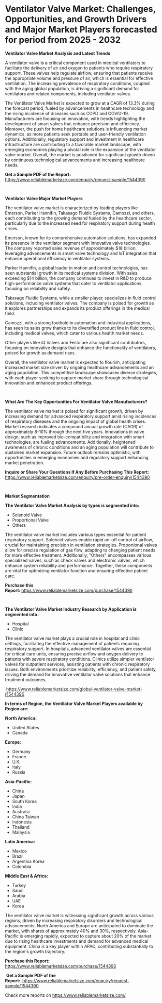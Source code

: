 <p><h1>Ventilator Valve Market: Challenges, Opportunities, and Growth Drivers and Major Market Players forecasted for period from 2025 - 2032</h1></p><p><strong>Ventilator Valve Market Analysis and Latest Trends</strong></p>
<p><p>A ventilator valve is a critical component used in medical ventilators to facilitate the delivery of air and oxygen to patients who require respiratory support. These valves help regulate airflow, ensuring that patients receive the appropriate volume and pressure of air, which is essential for effective ventilation. The increasing prevalence of respiratory conditions, coupled with the aging global population, is driving a significant demand for ventilators and related components, including ventilator valves.</p><p>The Ventilator Valve Market is expected to grow at a CAGR of 13.3% during the forecast period, fueled by advancements in healthcare technology and the rising incidence of diseases such as COPD and COVID-19. Manufacturers are focusing on innovation, with trends highlighting the development of smart valves that enhance precision and efficiency. Moreover, the push for home healthcare solutions is influencing market dynamics, as more patients seek portable and user-friendly ventilation options. Additionally, regulatory support and investment in healthcare infrastructure are contributing to a favorable market landscape, with emerging economies playing a pivotal role in the expansion of the ventilator valve market. Overall, the market is positioned for significant growth driven by continuous technological advancements and increasing healthcare needs.</p></p>
<p><strong>Get a Sample PDF of the Report:&nbsp;</strong> <a href="https://www.reliablemarketsize.com/enquiry/request-sample/1544390?utm_campaign=2890&utm_medium=2&utm_source=Github&utm_content=ia&utm_term=03032025&utm_id=ventilator-valve">https://www.reliablemarketsize.com/enquiry/request-sample/1544390</a></p>
<p>&nbsp;</p>
<p><strong>Ventilator Valve Major Market Players</strong></p>
<p><p>The ventilator valve market is characterized by leading players like Emerson, Parker Hannifin, Takasago Fluidic Systems, Camozzi, and others, each contributing to the growing demand fueled by the healthcare sector, particularly due to the increased need for respiratory support during health crises.</p><p>Emerson, known for its comprehensive automation solutions, has expanded its presence in the ventilator segment with innovative valve technologies. The company reported sales revenue of approximately $18 billion, leveraging advancements in smart valve technology and IoT integration that enhance operational efficiency in ventilator systems. </p><p>Parker Hannifin, a global leader in motion and control technologies, has seen substantial growth in its medical systems division. With sales exceeding $14 billion, the company continues to invest in R&D to produce high-performance valve systems that cater to ventilator applications, focusing on reliability and safety.</p><p>Takasago Fluidic Systems, while a smaller player, specializes in fluid control solutions, including ventilator valves. The company is poised for growth as it explores partnerships and expands its product offerings in the medical field. </p><p>Camozzi, with a strong foothold in automation and industrial applications, has seen its sales grow thanks to its diversified product line in fluid control, including medical valves, which cater to various health market needs. </p><p>Other players like iQ Valves and Festo are also significant contributors, focusing on innovative designs that enhance the functionality of ventilators, poised for growth as demand rises. </p><p>Overall, the ventilator valve market is expected to flourish, anticipating increased market size driven by ongoing healthcare advancements and an aging population. This competitive landscape showcases diverse strategies, with each player seeking to capture market share through technological innovation and enhanced product offerings.</p></p>
<p>&nbsp;</p>
<p><strong>What Are The Key Opportunities For Ventilator Valve Manufacturers?</strong></p>
<p><p>The ventilator valve market is poised for significant growth, driven by increasing demand for advanced respiratory support amid rising incidences of respiratory diseases and the ongoing impact of global health crises. Market research indicates a compound annual growth rate (CAGR) of approximately 8-10% through the next five years. Innovations in valve design, such as improved bio-compatibility and integration with smart technologies, are fueling advancements. Additionally, heightened awareness of chronic conditions and an aging population will contribute to sustained market expansion. Future outlook remains optimistic, with opportunities in emerging economies and regulatory support enhancing market penetration.</p></p>
<p><strong>Inquire or Share Your Questions If Any Before Purchasing This Report:</strong> <a href="https://www.reliablemarketsize.com/enquiry/pre-order-enquiry/1544390?utm_campaign=2890&utm_medium=2&utm_source=Github&utm_content=ia&utm_term=03032025&utm_id=ventilator-valve">https://www.reliablemarketsize.com/enquiry/pre-order-enquiry/1544390</a></p>
<p>&nbsp;</p>
<p><strong>Market Segmentation</strong></p>
<p><strong>The Ventilator Valve Market Analysis by types is segmented into:</strong></p>
<p><ul><li>Solenoid Valve</li><li>Proportional Valve</li><li>Others</li></ul></p>
<p><p>The ventilator valve market includes various types essential for patient respiratory support. Solenoid valves enable rapid on-off control of airflow, crucial for maintaining precision in ventilation strategies. Proportional valves allow for precise regulation of gas flow, adapting to changing patient needs for more effective treatment. Additionally, "Others" encompasses various specialized valves, such as check valves and electronic valves, which enhance system reliability and performance. Together, these components are vital for optimizing ventilator function and ensuring effective patient care.</p></p>
<p><strong>Purchase this Report:&nbsp;</strong><a href="https://www.reliablemarketsize.com/purchase/1544390?utm_campaign=2890&utm_medium=2&utm_source=Github&utm_content=ia&utm_term=03032025&utm_id=ventilator-valve">https://www.reliablemarketsize.com/purchase/1544390</a></p>
<p>&nbsp;</p>
<p><strong>The Ventilator Valve Market Industry Research by Application is segmented into:</strong></p>
<p><ul><li>Hospital</li><li>Clinic</li></ul></p>
<p><p>The ventilator valve market plays a crucial role in hospital and clinic settings, facilitating the effective management of patients requiring respiratory support. In hospitals, advanced ventilator valves are essential for critical care units, ensuring precise airflow and oxygen delivery to patients with severe respiratory conditions. Clinics utilize simpler ventilator valves for outpatient services, assisting patients with chronic respiratory issues. Both environments prioritize reliability, efficiency, and patient safety, driving the demand for innovative ventilator valve solutions that enhance treatment outcomes.</p></p>
<p><a href="https://www.reliablemarketsize.com/global-ventilator-valve-market-r1544390?utm_campaign=2890&utm_medium=2&utm_source=Github&utm_content=ia&utm_term=03032025&utm_id=ventilator-valve">&nbsp;https://www.reliablemarketsize.com/global-ventilator-valve-market-r1544390</a></p>
<p><strong>In terms of Region, the Ventilator Valve Market Players available by Region are:</strong></p>
<p>
    <p> <strong> North America: </strong>
        <ul>
            <li>United States</li>
            <li>Canada</li>
        </ul>
        </p> 
    <p> <strong> Europe: </strong>
        <ul>
            <li>Germany</li>
            <li>France</li>
            <li>U.K.</li>
            <li>Italy</li>
            <li>Russia</li>
        </ul>
        </p> 
    <p> <strong> Asia-Pacific: </strong>
        <ul>
            <li>China</li>
            <li>Japan</li>
            <li>South Korea</li>
            <li>India</li>
            <li>Australia</li>
            <li>China Taiwan</li>
            <li>Indonesia</li>
            <li>Thailand</li>
            <li>Malaysia</li>
        </ul>
        </p> 
    <p> <strong> Latin America: </strong>
        <ul>
            <li>Mexico</li>
            <li>Brazil</li>
            <li>Argentina Korea</li>
            <li>Colombia</li>
        </ul>
        </p> 
    <p> <strong> Middle East & Africa: </strong>
        <ul>
            <li>Turkey</li>
            <li>Saudi</li>
            <li>Arabia</li>
            <li>UAE</li>
            <li>Korea</li>
        </ul>
    </p>
    </p>
<p><p>The ventilator valve market is witnessing significant growth across various regions, driven by increasing respiratory disorders and technological advancements. North America and Europe are anticipated to dominate the market, with shares of approximately 40% and 30%, respectively. Asia-Pacific is emerging rapidly, expected to capture about 20% of the market due to rising healthcare investments and demand for advanced medical equipment. China is a key player within APAC, contributing substantially to the region's growth trajectory.</p></p>
<p><strong>Purchase this Report: </strong><a href="https://www.reliablemarketsize.com/purchase/1544390?utm_campaign=2890&utm_medium=2&utm_source=Github&utm_content=ia&utm_term=03032025&utm_id=ventilator-valve">https://www.reliablemarketsize.com/purchase/1544390</a></p>
<p>&nbsp;<strong>Get a Sample PDF of the Report:&nbsp;&nbsp;</strong><a href="https://www.reliablemarketsize.com/enquiry/request-sample/1544390?utm_campaign=2890&utm_medium=2&utm_source=Github&utm_content=ia&utm_term=03032025&utm_id=ventilator-valve">https://www.reliablemarketsize.com/enquiry/request-sample/1544390</a></p>
<p><strong></strong></p>
<p>Check more reports on <a href="https://www.reliablemarketsize.com/?utm_campaign=2890&utm_medium=2&utm_source=Github&utm_content=ia&utm_term=03032025&utm_id=ventilator-valve">https://www.reliablemarketsize.com/</a></p>